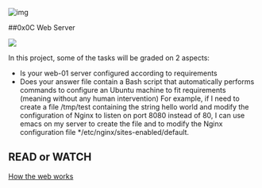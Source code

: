 ![img](https://assets.imaginablefutures.com/media/images/ALX_Logo.max-200x150.png)

##0x0C Web Server

![](https://s3.amazonaws.com/intranet-projects-files/holbertonschool-sysadmin_devops/266/8Gu52Qv.png)

In this project, some of the tasks will be graded on 2 aspects:

- Is your web-01 server configured according to requirements
- Does your answer file contain a Bash script that automatically performs commands to configure an Ubuntu machine to fit requirements (meaning without any human intervention)
For example, if I need to create a file /tmp/test containing the string hello world and modify the configuration of Nginx to listen on port 8080 instead of 80, I can use emacs on my server to create the file and to modify the Nginx configuration file */etc/nginx/sites-enabled/default.

## READ or WATCH
[How the web works](https://intranet.alxswe.com/rltoken/6TI3HiyFdwrbXWKVF24Gxw)
